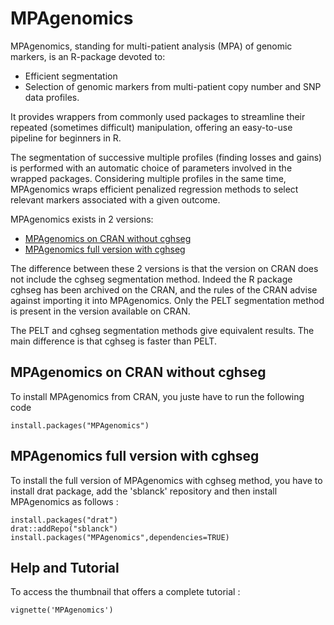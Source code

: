 # MPAgenomics

MPAgenomics, standing for multi-patient analysis (MPA) of genomic markers, is an R-package devoted to:

  * Efficient segmentation
  * Selection of genomic markers from multi-patient copy number and SNP data profiles. 

It provides wrappers from commonly used packages to streamline their repeated (sometimes difficult) manipulation, offering an easy-to-use pipeline for beginners in R.

The segmentation of successive multiple profiles (finding losses and gains) is performed with an automatic choice of parameters involved in the wrapped packages. Considering multiple profiles in the same time, MPAgenomics wraps efficient penalized regression methods to select relevant markers associated with a given outcome.

MPAgenomics exists in 2 versions:

 * [MPAgenomics on CRAN without cghseg](#mpagenomics-on-cran-without-cghseg)
 * [MPAgenomics full version with cghseg](#mpagenomics-full-version-with-cghseg)
 
The difference between these 2 versions is that the version on CRAN does not include the cghseg segmentation method. Indeed the R package cghseg has been archived on the CRAN, and the rules of the CRAN advise against importing it into MPAgenomics.
Only the PELT segmentation method is present in the version available on CRAN. 

The PELT and cghseg segmentation methods give equivalent results. The main difference is that cghseg is faster than PELT.

## MPAgenomics on CRAN without cghseg

To install MPAgenomics from CRAN, you juste have to run the following code
```
install.packages("MPAgenomics")
```


## MPAgenomics full version with cghseg

To install the full version of MPAgenomics with cghseg method, you have to install drat package, add the 'sblanck' repository and then install MPAgenomics as follows : 
```
install.packages("drat")
drat::addRepo("sblanck")
install.packages("MPAgenomics",dependencies=TRUE)
```

## Help and Tutorial

To access the thumbnail that offers a complete tutorial :
```
vignette('MPAgenomics')
```
